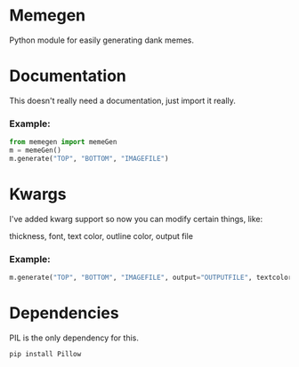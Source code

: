 # Memegen
Python module for easily generating dank memes.

# Documentation
This doesn't really need a documentation, just import it really.

### Example:

```python
from memegen import memeGen
m = memeGen()
m.generate("TOP", "BOTTOM", "IMAGEFILE")
```

# Kwargs

I've added kwarg support so now you can modify certain things, like:

thickness, font, text color, outline color, output file

### Example:

```python
m.generate("TOP", "BOTTOM", "IMAGEFILE", output="OUTPUTFILE", textcolor="white", stroke="black", thickness=3)
```

# Dependencies

PIL is the only dependency for this.
```pip
pip install Pillow
```
